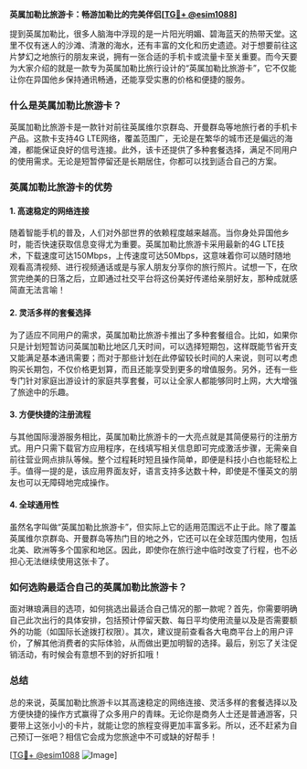 **英属加勒比旅游卡：畅游加勒比的完美伴侣[[TG💪+ @esim1088](https://t.me/s/esim1088)]**

提到英属加勒比，很多人脑海中浮现的是一片阳光明媚、碧海蓝天的热带天堂。这里不仅有迷人的沙滩、清澈的海水，还有丰富的文化和历史遗迹。对于想要前往这片梦幻之地旅行的朋友来说，拥有一张合适的手机卡或流量卡至关重要。而今天要为大家介绍的就是一款专为英属加勒比旅行设计的“英属加勒比旅游卡”，它不仅能让你在异国他乡保持通讯畅通，还能享受实惠的价格和便捷的服务。

### 什么是英属加勒比旅游卡？

英属加勒比旅游卡是一款针对前往英属维尔京群岛、开曼群岛等地旅行者的手机卡产品。这款卡支持4G LTE网络，覆盖范围广，无论是在繁华的城市还是偏远的海滩，都能保证良好的信号连接。此外，该卡还提供了多种套餐选择，满足不同用户的使用需求。无论是短暂停留还是长期居住，你都可以找到适合自己的方案。

### 英属加勒比旅游卡的优势

#### 1. 高速稳定的网络连接
随着智能手机的普及，人们对外部世界的依赖程度越来越高。当你身处异国他乡时，能否快速获取信息变得尤为重要。英属加勒比旅游卡采用最新的4G LTE技术，下载速度可达150Mbps，上传速度可达50Mbps，这意味着你可以随时随地观看高清视频、进行视频通话或是与家人朋友分享你的旅行照片。试想一下，在欣赏完绝美的日落之后，立即通过社交平台将这份美好传递给亲朋好友，那种成就感简直无法言喻！

#### 2. 灵活多样的套餐选择
为了适应不同用户的需求，英属加勒比旅游卡推出了多种套餐组合。比如，如果你只是计划短暂访问英属加勒比地区几天时间，可以选择短期包，这样既能节省开支又能满足基本通讯需要；而对于那些计划在此停留较长时间的人来说，则可以考虑购买长期包，不仅价格更划算，而且还能享受到更多的增值服务。另外，还有一些专门针对家庭出游设计的家庭共享套餐，可以让全家人都能够同时上网，大大增强了旅途中的乐趣。

#### 3. 方便快捷的注册流程
与其他国际漫游服务相比，英属加勒比旅游卡的一大亮点就是其简便易行的注册方式。用户只需下载官方应用程序，在线填写相关信息即可完成激活步骤，无需亲自前往营业网点排队等候。整个过程耗时短且操作简单，即便是科技小白也能轻松上手。值得一提的是，该应用界面友好，语言支持多达数十种，即使是不懂英文的朋友也可以无障碍地完成操作。

#### 4. 全球通用性
虽然名字叫做“英属加勒比旅游卡”，但实际上它的适用范围远不止于此。除了覆盖英属维尔京群岛、开曼群岛等热门目的地之外，它还可以在全球范围内使用，包括北美、欧洲等多个国家和地区。因此，即使你在旅行途中临时改变了行程，也不必担心无法继续使用这张卡了。

### 如何选购最适合自己的英属加勒比旅游卡？

面对琳琅满目的选项，如何挑选出最适合自己情况的那一款呢？首先，你需要明确自己此次出行的具体安排，包括预计停留天数、每日平均使用流量以及是否需要额外的功能（如国际长途拨打权限）。其次，建议提前查看各大电商平台上的用户评价，了解其他消费者的实际体验，从而做出更加明智的选择。最后，别忘了关注促销活动，有时候会有意想不到的好折扣哦！

### 总结

总的来说，英属加勒比旅游卡以其高速稳定的网络连接、灵活多样的套餐选择以及方便快捷的操作方式赢得了众多用户的青睐。无论你是商务人士还是普通游客，只要带上这张小小的卡片，就能让您的旅程变得更加丰富多彩。所以，还不赶紧为自己预订一张吧？相信它会成为您旅途中不可或缺的好帮手！

[[TG💪+ @esim1088](https://t.me/s/esim1088) ![Image](https://i.postimg.cc/4NQfJmqS/Snipaste-2025-05-13-00-14-12.png)]